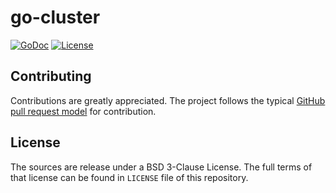 # go-cluster

[![GoDoc](https://godoc.org/github.com/e-XpertSolutions/go-cluster/cluster?status.png)](http://godoc.org/github.com/e-XpertSolutions/go-cluster/cluster)
[![License](https://img.shields.io/badge/license-BSD%203--Clause-yellow.svg?style=flat)](https://github.com/e-XpertSolutions/go-cluster/blob/master/LICENSE)

## Contributing

Contributions are greatly appreciated. The project follows the typical
[GitHub pull request model](https://help.github.com/articles/using-pull-requests/)
for contribution.


## License

The sources are release under a BSD 3-Clause License. The full terms of that
license can be found in `LICENSE` file of this repository.